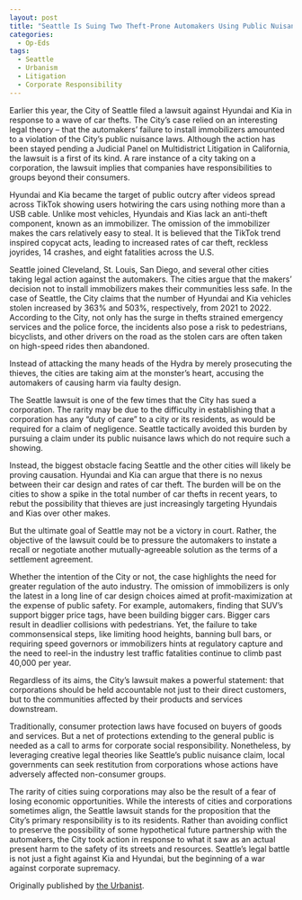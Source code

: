 ```yaml
---
layout: post
title: "Seattle Is Suing Two Theft-Prone Automakers Using Public Nuisance Laws"
categories:
  - Op-Eds
tags:
  - Seattle
  - Urbanism
  - Litigation
  - Corporate Responsibility
---
```



Earlier this year, the City of Seattle filed a lawsuit against Hyundai and Kia in response to a wave of car thefts. The City’s case relied on an interesting legal theory – that the automakers’ failure to install immobilizers amounted to a violation of the City’s public nuisance laws. Although the action has been stayed pending a Judicial Panel on Multidistrict Litigation in California, the lawsuit is a first of its kind. A rare instance of a city taking on a corporation, the lawsuit implies that companies have responsibilities to groups beyond their consumers.  

Hyundai and Kia became the target of public outcry after videos spread across TikTok showing users hotwiring the cars using nothing more than a USB cable. Unlike most vehicles, Hyundais and Kias lack an anti-theft component, known as an immobilizer. The omission of the immobilizer makes the cars relatively easy to steal. It is believed that the TikTok trend inspired copycat acts, leading to increased rates of car theft, reckless joyrides, 14 crashes, and eight fatalities across the U.S.

Seattle joined Cleveland, St. Louis, San Diego, and several other cities taking legal action against the automakers. The cities argue that the makers’ decision not to install immobilizers makes their communities less safe. In the case of Seattle, the City claims that the number of Hyundai and Kia vehicles stolen increased by 363% and 503%, respectively, from 2021 to 2022. According to the City, not only has the surge in thefts strained emergency services and the police force, the incidents also pose a risk to pedestrians, bicyclists, and other drivers on the road as the stolen cars are often taken on high-speed rides then abandoned.

Instead of attacking the many heads of the Hydra by merely prosecuting the thieves, the cities are taking aim at the monster’s heart, accusing the automakers of causing harm via faulty design.

The Seattle lawsuit is one of the few times that the City has sued a corporation. The rarity may be due to the difficulty in establishing that a corporation has any “duty of care” to a city or its residents, as would be required for a claim of negligence. Seattle tactically avoided this burden by pursuing a claim under its public nuisance laws which do not require such a showing.

Instead, the biggest obstacle facing Seattle and the other cities will likely be proving causation. Hyundai and Kia can argue that there is no nexus between their car design and rates of car theft. The burden will be on the cities to show a spike in the total number of car thefts in recent years, to rebut the possibility that thieves are just increasingly targeting Hyundais and Kias over other makes.

But the ultimate goal of Seattle may not be a victory in court. Rather, the objective of the lawsuit could be to pressure the automakers to instate a recall or negotiate another mutually-agreeable solution as the terms of a settlement agreement. 

Whether the intention of the City or not, the case highlights the need for greater regulation of the auto industry. The omission of immobilizers is only the latest in a long line of car design choices aimed at profit-maximization at the expense of public safety. For example, automakers, finding that SUV’s support bigger price tags, have been building bigger cars. Bigger cars result in deadlier collisions with pedestrians. Yet, the failure to take commonsensical steps, like limiting hood heights, banning bull bars, or requiring speed governors or immobilizers hints at regulatory capture and the need to reel-in the industry lest traffic fatalities continue to climb past 40,000 per year.

Regardless of its aims, the City’s lawsuit makes a powerful statement: that corporations should be held accountable not just to their direct customers, but to the communities affected by their products and services downstream.

Traditionally, consumer protection laws have focused on buyers of goods and services. But a net of protections extending to the general public is needed as a call to arms for corporate social responsibility. Nonetheless, by leveraging creative legal theories like Seattle’s public nuisance claim, local governments can seek restitution from corporations whose actions have adversely affected non-consumer groups. 

The rarity of cities suing corporations may also be the result of a fear of losing economic opportunities. While the interests of cities and corporations sometimes align, the Seattle lawsuit stands for the proposition that the City’s primary responsibility is to its residents. Rather than avoiding conflict to preserve the possibility of some hypothetical future partnership with the automakers, the City took action in response to what it saw as an actual present harm to the safety of its streets and resources. Seattle’s legal battle is not just a fight against Kia and Hyundai, but the beginning of a war against corporate supremacy.

Originally published by [the Urbanist](https://www.theurbanist.org/2023/05/15/seattle-is-suing-two-theft-prone-automakers/).
